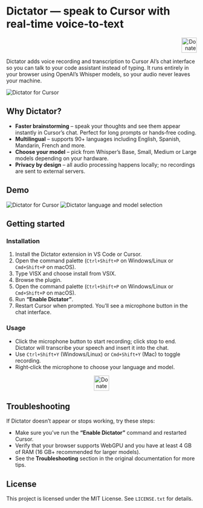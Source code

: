 # Dictator — speak to Cursor with real‑time voice‑to‑text

<p align="right">
<!--<a href="https://www.buymeacoffee.com/echosys" target="_blank"><img src="https://cdn.buymeacoffee.com/buttons/v2/default-blue.png" alt="Buy Me A Coffee" height="40 !mportant"></a>-->
<a href="https://www.paypal.com/donate/?hosted_button_id=QTFKNZEVZDBGY" target="_blank"><img src="https://img.shields.io/badge/Donate-PayPal-blue.svg" alt="Donate via PayPal" height="40 !mportant"></a>
</p>

Dictator adds voice recording and transcription to Cursor AI’s chat interface so you can talk to your code assistant instead of typing. It runs entirely in your browser using OpenAI’s Whisper models, so your audio never leaves your machine.

![Dictator for Cursor](https://echosys.dev/images/others/dictator_social_preview.png)

## Why Dictator?

- **Faster brainstorming** – speak your thoughts and see them appear instantly in Cursor’s chat. Perfect for long prompts or hands‑free coding.
- **Multilingual** – supports 90+ languages including English, Spanish, Mandarin, French and more.
- **Choose your model** – pick from Whisper’s Base, Small, Medium or Large models depending on your hardware.
- **Privacy by design** – all audio processing happens locally; no recordings are sent to external servers.

## Demo

![Dictator for Cursor](https://echosys.dev/images/others/Dictator1.png)
![Dictator language and model selection](https://echosys.dev/images/others/Dictator2.png)

## Getting started

### Installation

1. Install the Dictator extension in VS Code or Cursor.
2. Open the command palette (`Ctrl+Shift+P` on Windows/Linux or `Cmd+Shift+P` on macOS).
3. Type VISX and choose install from VSIX.
4. Browse the plugin.
5. Open the command palette (`Ctrl+Shift+P` on Windows/Linux or `Cmd+Shift+P` on macOS).
6. Run **“Enable Dictator”**.
7. Restart Cursor when prompted. You’ll see a microphone button in the chat interface.

### Usage

- Click the microphone button to start recording; click stop to end. Dictator will transcribe your speech and insert it into the chat.
- Use `Ctrl+Shift+Y` (Windows/Linux) or `Cmd+Shift+Y` (Mac) to toggle recording.
- Right‑click the microphone to choose your language and model.

<p align="center">
<!--<a href="https://www.buymeacoffee.com/echosys" target="_blank"><img src="https://cdn.buymeacoffee.com/buttons/v2/default-blue.png" alt="Buy Me A Coffee" height="40 !mportant"></a>-->
<a href="https://www.paypal.com/donate/?hosted_button_id=QTFKNZEVZDBGY" target="_blank"><img src="https://img.shields.io/badge/Donate-PayPal-blue.svg" alt="Donate via PayPal" height="40 !mportant"></a>
</p>


## Troubleshooting

If Dictator doesn’t appear or stops working, try these steps:

- Make sure you’ve run the **“Enable Dictator”** command and restarted Cursor.
- Verify that your browser supports WebGPU and you have at least 4 GB of RAM (16 GB+ recommended for larger models).
- See the **Troubleshooting** section in the original documentation for more tips.

## License

This project is licensed under the MIT License. See `LICENSE.txt` for details.
